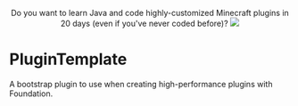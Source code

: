 <p align="center">
  Do you want to learn Java and code highly-customized Minecraft plugins in 20 days (even if you've never coded before)?
  <a href="https://r.jod.gg/mineacademy?st=github&sc=plugintemplate&utm_source=github&utm_medium=overview&utm_campaign=plugintemplate">
    <img src="https://i.imgur.com/lpZ2pJN.jpg" />
  </a>
</p>

# PluginTemplate
A bootstrap plugin to use when creating high-performance plugins with Foundation.
